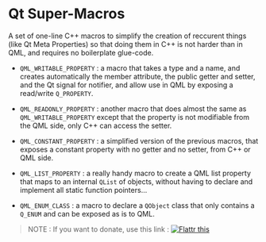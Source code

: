 Qt Super-Macros
===============

A set of one-line C++ macros to simplify the creation of reccurent things (like Qt Meta Properties) so that doing them in C++ is not harder than in QML, and requires no boilerplate glue-code.

* `QML_WRITABLE_PROPERTY` : a macro that takes a type and a name, and creates automatically the member attribute, the public getter and setter, and the Qt signal for notifier, and allow use in QML by exposing a read/write `Q_PROPERTY`.

* `QML_READONLY_PROPERTY` : another macro that does almost the same as `QML_WRITABLE_PROPERTY` except that the property is not modifiable from the QML side, only C++ can access the setter.

* `QML_CONSTANT_PROPERTY` : a simplified version of the previous macros, that exposes a constant property with no getter and no setter, from C++ or QML side.

* `QML_LIST_PROPERTY` : a really handy macro to create a QML list property that maps to an internal `QList` of objects, without having to declare and implement all static function pointers...

* `QML_ENUM_CLASS` : a macro to declare a `QObject` class that only contains a `Q_ENUM` and can be exposed as is to QML.

> NOTE : If you want to donate, use this link : [![Flattr this](http://api.flattr.com/button/flattr-badge-large.png)](https://flattr.com/submit/auto?user_id=thebootroo&url=http://gitlab.unique-conception.org/qt-qml-tricks/qt-supermacros)
